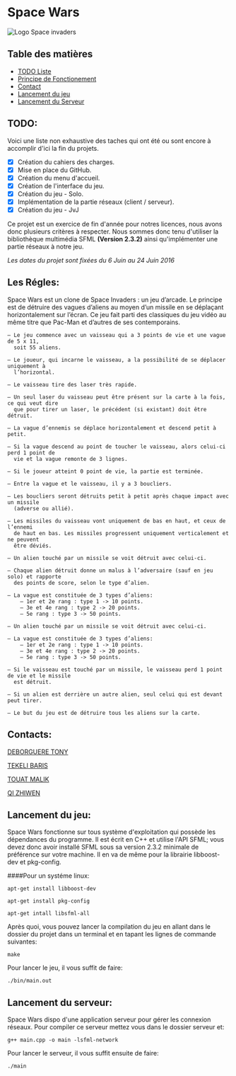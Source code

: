 # Space Wars

 ![Logo Space invaders](http://www.kirikoo.net/images/14Anonyme-20160607-115428.png)

## Table des matières
- [TODO Liste](#todo)
- [Principe de Fonctionement](#les-régles)
- [Contact](#contacts)
- [Lancement du jeu](#lancement-du-jeu)
- [Lancement du Serveur](#lancement-du-serveur)



## TODO:

Voici une liste non exhaustive des taches qui ont été ou sont encore à accomplir d'ici la fin du projets.

- [x] Création du cahiers des charges.
- [x] Mise en place du GitHub.
- [x] Création du menu d'accueil.
- [x] Création de l'interface du jeu.
- [x] Création du jeu - Solo.
- [x] Implémentation de la partie réseaux (client / serveur).
- [x] Création du jeu - JvJ

Ce projet est un exercice de fin d'année pour notres licences, nous avons donc plusieurs critères à respecter. Nous sommes donc tenu d'utiliser la bibliothèque multimédia SFML **(Version 2.3.2)** ainsi qu'implémenter une partie réseaux à notre jeu.

*Les dates du projet sont fixées du 6 Juin au 24 Juin 2016*

## Les Régles:

Space Wars est un clone de Space Invaders : un jeu d’arcade. Le principe est de détruire des vagues d’aliens au moyen d’un missile en se déplaçant horizontalement sur l’écran. Ce jeu fait parti des classiques du jeu vidéo au même titre que Pac-Man et d’autres de ses contemporains.

	— Le jeu commence avec un vaisseau qui a 3 points de vie et une vague de 5 x 11,
	  soit 55 aliens.

	— Le joueur, qui incarne le vaisseau, a la possibilité de se déplacer uniquement à
	  l’horizontal.

	— Le vaisseau tire des laser très rapide.

	— Un seul laser du vaisseau peut être présent sur la carte à la fois, ce qui veut dire
	  que pour tirer un laser, le précédent (si existant) doit être détruit.

	— La vague d’ennemis se déplace horizontalement et descend petit à petit.

	— Si la vague descend au point de toucher le vaisseau, alors celui-ci perd 1 point de
	  vie et la vague remonte de 3 lignes.

	— Si le joueur atteint 0 point de vie, la partie est terminée.

	— Entre la vague et le vaisseau, il y a 3 boucliers.

	— Les boucliers seront détruits petit à petit après chaque impact avec un missile
	  (adverse ou allié).

	— Les missiles du vaisseau vont uniquement de bas en haut, et ceux de l’ennemi
	  de haut en bas. Les missiles progressent uniquement verticalement et ne peuvent
	  être déviés.

	— Un alien touché par un missile se voit détruit avec celui-ci.

	— Chaque alien détruit donne un malus à l’adversaire (sauf en jeu solo) et rapporte
	  des points de score, selon le type d’alien.

	— La vague est constituée de 3 types d’aliens:
		— 1er et 2e rang : type 1 -> 10 points.
		— 3e et 4e rang : type 2 -> 20 points.
		— 5e rang : type 3 -> 50 points.

	— Un alien touché par un missile se voit détruit avec celui-ci.

	— La vague est constituée de 3 types d’aliens:
		— 1er et 2e rang : type 1 -> 10 points.
		— 3e et 4e rang : type 2 -> 20 points.
		— 5e rang : type 3 -> 50 points.

	— Si le vaisseau est touché par un missile, le vaisseau perd 1 point de vie et le missile
	  est détruit.

	— Si un alien est derrière un autre alien, seul celui qui est devant peut tirer.

	— Le but du jeu est de détruire tous les aliens sur la carte.


## Contacts:

[DEBORGUERE TONY](mailto:t.deborguere@gmail.com)

[TEKELI BARIS](mailto:tekelibaris@gmail.com)

[TOUAT MALIK ](mailto:mal.touat@gmail.com)

[QI ZHIWEN ](mailto:531940615@qq.com)

## Lancement du jeu:

  Space Wars fonctionne sur tous système d'exploitation qui possède les dépendances du programme.
Il est écrit en C++ et utilise l'API SFML; vous devez donc avoir installé SFML sous sa version 2.3.2 minimale de préférence sur votre machine.
Il en va de même pour la librairie libboost-dev et pkg-config.

####Pour un systéme linux:

```
apt-get install libboost-dev

apt-get install pkg-config

apt-get intall libsfml-all
```
Après quoi, vous pouvez lancer la compilation du jeu en allant dans le dossier du projet dans un terminal et en tapant les lignes de commande suivantes:

```
make
```

Pour lancer le jeu, il vous suffit de faire:

`./bin/main.out`

## Lancement du serveur:

  Space Wars dispo d'une application serveur pour gérer les connexion réseaux. Pour compiler ce serveur mettez vous dans le dossier serveur et:


```
g++ main.cpp -o main -lsfml-network
```

Pour lancer le serveur, il vous suffit ensuite de faire:

`./main`
